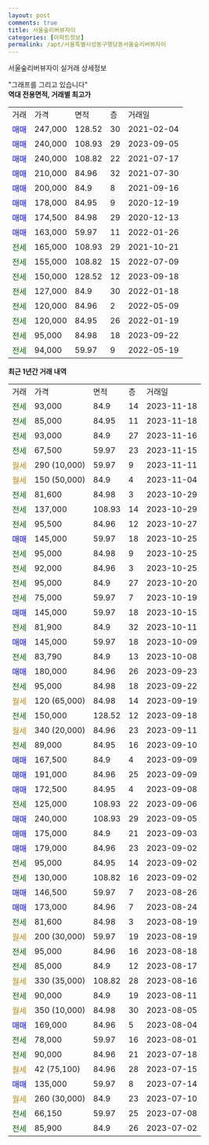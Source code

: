 ```yaml
---
layout: post
comments: true
title: 서울숲리버뷰자이
categories: [아파트정보]
permalink: /apt/서울특별시성동구행당동서울숲리버뷰자이
---
```


서울숲리버뷰자이 실거래 상세정보

<script type="text/javascript">
  google.charts.load('current', {'packages':['line', 'corechart']});
  google.charts.setOnLoadCallback(drawChart);

  function drawChart() {
    var data = new google.visualization.DataTable();
    data.addColumn('date', '거래일');
    data.addColumn('number', "매매");
    data.addColumn('number', "전세");
    data.addColumn('number', "전매");

    data.addRows([[new Date(Date.parse("2023-11-18")), null, 93000, null], [new Date(Date.parse("2023-11-18")), null, 85000, null], [new Date(Date.parse("2023-11-16")), null, 93000, null], [new Date(Date.parse("2023-11-15")), null, 67500, null], [new Date(Date.parse("2023-11-11")), null, null, null], [new Date(Date.parse("2023-11-04")), null, null, null], [new Date(Date.parse("2023-10-29")), null, 81600, null], [new Date(Date.parse("2023-10-29")), null, 137000, null], [new Date(Date.parse("2023-10-27")), null, 95500, null], [new Date(Date.parse("2023-10-25")), 145000, null, null], [new Date(Date.parse("2023-10-25")), null, 95000, null], [new Date(Date.parse("2023-10-25")), null, 92000, null], [new Date(Date.parse("2023-10-20")), null, 95000, null], [new Date(Date.parse("2023-10-19")), null, 75000, null], [new Date(Date.parse("2023-10-15")), 145000, null, null], [new Date(Date.parse("2023-10-11")), null, 81900, null], [new Date(Date.parse("2023-10-09")), 145000, null, null], [new Date(Date.parse("2023-10-08")), null, 83790, null], [new Date(Date.parse("2023-09-23")), 180000, null, null], [new Date(Date.parse("2023-09-22")), null, 95000, null], [new Date(Date.parse("2023-09-19")), null, null, null], [new Date(Date.parse("2023-09-18")), null, 150000, null], [new Date(Date.parse("2023-09-11")), null, null, null], [new Date(Date.parse("2023-09-10")), null, 89000, null], [new Date(Date.parse("2023-09-09")), 167500, null, null], [new Date(Date.parse("2023-09-09")), 191000, null, null], [new Date(Date.parse("2023-09-08")), 172500, null, null], [new Date(Date.parse("2023-09-06")), null, 125000, null], [new Date(Date.parse("2023-09-05")), 240000, null, null], [new Date(Date.parse("2023-09-03")), 175000, null, null], [new Date(Date.parse("2023-09-02")), 179000, null, null], [new Date(Date.parse("2023-09-02")), null, 95000, null], [new Date(Date.parse("2023-09-02")), null, 130000, null], [new Date(Date.parse("2023-08-26")), 146500, null, null], [new Date(Date.parse("2023-08-24")), 173000, null, null], [new Date(Date.parse("2023-08-19")), null, 81600, null], [new Date(Date.parse("2023-08-19")), null, null, null], [new Date(Date.parse("2023-08-18")), null, 95000, null], [new Date(Date.parse("2023-08-17")), null, 85000, null], [new Date(Date.parse("2023-08-16")), null, null, null], [new Date(Date.parse("2023-08-11")), null, 90000, null], [new Date(Date.parse("2023-08-05")), null, null, null], [new Date(Date.parse("2023-08-04")), 169000, null, null], [new Date(Date.parse("2023-08-01")), null, 78000, null], [new Date(Date.parse("2023-07-18")), null, 90000, null], [new Date(Date.parse("2023-07-15")), null, null, null], [new Date(Date.parse("2023-07-14")), 135000, null, null], [new Date(Date.parse("2023-07-10")), null, null, null], [new Date(Date.parse("2023-07-08")), null, 66150, null], [new Date(Date.parse("2023-07-02")), null, 85900, null]]);

    var options = {
      hAxis: {
        format: 'yyyy/MM/dd'
      },    
      lineWidth: 0,
      pointsVisible: true,    
      title: '최근 1년간 유형별 실거래가 분포',
      legend: { position: 'bottom' }
    };

    var formatter = new google.visualization.NumberFormat({pattern:'###,###'} );
    formatter.format(data, 1);
    formatter.format(data, 2);
    
    setTimeout(function() {
        var chart = new google.visualization.LineChart(document.getElementById('columnchart_material'));
        chart.draw(data, (options));
        document.getElementById('loading').style.display = 'none';
    }, 200);
  }
</script>


<div id="loading" style="z-index:20; display: block; margin-left: 0px">"그래프를 그리고 있습니다"</div>
<div id="columnchart_material" style="width: 95%; margin-left: 0px; display: block"></div>
<!-- contents start -->
<b>역대 전용면적, 거래별 최고가</b>
<table class="sortable">
    <tr>
      <td>거래</td>
      <td>가격</td>
      <td>면적</td>
      <td>층</td>
      <td>거래일</td>
    </tr>
        <tr>
          <td><a style="color: blue">매매</a></td>
          <td>247,000</td>
          <td>128.52</td>
          <td>30</td>
          <td>2021-02-04</td>
        </tr>            <tr>
          <td><a style="color: blue">매매</a></td>
          <td>240,000</td>
          <td>108.93</td>
          <td>29</td>
          <td>2023-09-05</td>
        </tr>            <tr>
          <td><a style="color: blue">매매</a></td>
          <td>240,000</td>
          <td>108.82</td>
          <td>22</td>
          <td>2021-07-17</td>
        </tr>            <tr>
          <td><a style="color: blue">매매</a></td>
          <td>210,000</td>
          <td>84.96</td>
          <td>32</td>
          <td>2021-07-30</td>
        </tr>            <tr>
          <td><a style="color: blue">매매</a></td>
          <td>200,000</td>
          <td>84.9</td>
          <td>8</td>
          <td>2021-09-16</td>
        </tr>            <tr>
          <td><a style="color: blue">매매</a></td>
          <td>178,000</td>
          <td>84.95</td>
          <td>9</td>
          <td>2020-12-19</td>
        </tr>            <tr>
          <td><a style="color: blue">매매</a></td>
          <td>174,500</td>
          <td>84.98</td>
          <td>29</td>
          <td>2020-12-13</td>
        </tr>            <tr>
          <td><a style="color: blue">매매</a></td>
          <td>163,000</td>
          <td>59.97</td>
          <td>11</td>
          <td>2022-01-26</td>
        </tr>        
        <tr>
              <td><a style="color: darkgreen">전세</a></td>
              <td>165,000</td>
              <td>108.93</td>
              <td>29</td>
              <td>2021-10-21</td>
            </tr>            <tr>
              <td><a style="color: darkgreen">전세</a></td>
              <td>155,000</td>
              <td>108.82</td>
              <td>15</td>
              <td>2022-07-09</td>
            </tr>            <tr>
              <td><a style="color: darkgreen">전세</a></td>
              <td>150,000</td>
              <td>128.52</td>
              <td>12</td>
              <td>2023-09-18</td>
            </tr>            <tr>
              <td><a style="color: darkgreen">전세</a></td>
              <td>127,000</td>
              <td>84.9</td>
              <td>30</td>
              <td>2022-01-18</td>
            </tr>            <tr>
              <td><a style="color: darkgreen">전세</a></td>
              <td>120,000</td>
              <td>84.96</td>
              <td>2</td>
              <td>2022-05-09</td>
            </tr>            <tr>
              <td><a style="color: darkgreen">전세</a></td>
              <td>120,000</td>
              <td>84.95</td>
              <td>26</td>
              <td>2022-01-19</td>
            </tr>            <tr>
              <td><a style="color: darkgreen">전세</a></td>
              <td>95,000</td>
              <td>84.98</td>
              <td>18</td>
              <td>2023-09-22</td>
            </tr>            <tr>
              <td><a style="color: darkgreen">전세</a></td>
              <td>94,000</td>
              <td>59.97</td>
              <td>9</td>
              <td>2022-05-19</td>
            </tr>        
    
</table>

<b>최근 1년간 거래 내역</b>

<table class="sortable">
    <tr>
      <td>거래</td>
      <td>가격</td>
      <td>면적</td>
      <td>층</td>
      <td>거래일</td>
    </tr>
    <tr>
      <td><a style="color: darkgreen">전세</a></td>
      <td>93,000</td>
      <td>84.9</td>
      <td>14</td>
      <td>2023-11-18</td>
    </tr>          <tr>
      <td><a style="color: darkgreen">전세</a></td>
      <td>85,000</td>
      <td>84.95</td>
      <td>11</td>
      <td>2023-11-18</td>
    </tr>          <tr>
      <td><a style="color: darkgreen">전세</a></td>
      <td>93,000</td>
      <td>84.9</td>
      <td>27</td>
      <td>2023-11-16</td>
    </tr>          <tr>
      <td><a style="color: darkgreen">전세</a></td>
      <td>67,500</td>
      <td>59.97</td>
      <td>23</td>
      <td>2023-11-15</td>
    </tr>          <tr>
      <td><a style="color: darkgoldenrod">월세</a></td>
      <td>290 (10,000)</td>
      <td>59.97</td>
      <td>9</td>
      <td>2023-11-11</td>
    </tr>          <tr>
      <td><a style="color: darkgoldenrod">월세</a></td>
      <td>150 (50,000)</td>
      <td>84.9</td>
      <td>4</td>
      <td>2023-11-04</td>
    </tr>          <tr>
      <td><a style="color: darkgreen">전세</a></td>
      <td>81,600</td>
      <td>84.98</td>
      <td>3</td>
      <td>2023-10-29</td>
    </tr>          <tr>
      <td><a style="color: darkgreen">전세</a></td>
      <td>137,000</td>
      <td>108.93</td>
      <td>14</td>
      <td>2023-10-29</td>
    </tr>          <tr>
      <td><a style="color: darkgreen">전세</a></td>
      <td>95,500</td>
      <td>84.96</td>
      <td>12</td>
      <td>2023-10-27</td>
    </tr>          <tr>
      <td><a style="color: blue">매매</a></td>
      <td>145,000</td>
      <td>59.97</td>
      <td>18</td>
      <td>2023-10-25</td>
    </tr>          <tr>
      <td><a style="color: darkgreen">전세</a></td>
      <td>95,000</td>
      <td>84.98</td>
      <td>9</td>
      <td>2023-10-25</td>
    </tr>          <tr>
      <td><a style="color: darkgreen">전세</a></td>
      <td>92,000</td>
      <td>84.96</td>
      <td>3</td>
      <td>2023-10-25</td>
    </tr>          <tr>
      <td><a style="color: darkgreen">전세</a></td>
      <td>95,000</td>
      <td>84.9</td>
      <td>27</td>
      <td>2023-10-20</td>
    </tr>          <tr>
      <td><a style="color: darkgreen">전세</a></td>
      <td>75,000</td>
      <td>59.97</td>
      <td>7</td>
      <td>2023-10-19</td>
    </tr>          <tr>
      <td><a style="color: blue">매매</a></td>
      <td>145,000</td>
      <td>59.97</td>
      <td>18</td>
      <td>2023-10-15</td>
    </tr>          <tr>
      <td><a style="color: darkgreen">전세</a></td>
      <td>81,900</td>
      <td>84.9</td>
      <td>32</td>
      <td>2023-10-11</td>
    </tr>          <tr>
      <td><a style="color: blue">매매</a></td>
      <td>145,000</td>
      <td>59.97</td>
      <td>18</td>
      <td>2023-10-09</td>
    </tr>          <tr>
      <td><a style="color: darkgreen">전세</a></td>
      <td>83,790</td>
      <td>84.9</td>
      <td>13</td>
      <td>2023-10-08</td>
    </tr>          <tr>
      <td><a style="color: blue">매매</a></td>
      <td>180,000</td>
      <td>84.96</td>
      <td>26</td>
      <td>2023-09-23</td>
    </tr>          <tr>
      <td><a style="color: darkgreen">전세</a></td>
      <td>95,000</td>
      <td>84.98</td>
      <td>18</td>
      <td>2023-09-22</td>
    </tr>          <tr>
      <td><a style="color: darkgoldenrod">월세</a></td>
      <td>120 (65,000)</td>
      <td>84.98</td>
      <td>14</td>
      <td>2023-09-19</td>
    </tr>          <tr>
      <td><a style="color: darkgreen">전세</a></td>
      <td>150,000</td>
      <td>128.52</td>
      <td>12</td>
      <td>2023-09-18</td>
    </tr>          <tr>
      <td><a style="color: darkgoldenrod">월세</a></td>
      <td>340 (20,000)</td>
      <td>84.96</td>
      <td>23</td>
      <td>2023-09-11</td>
    </tr>          <tr>
      <td><a style="color: darkgreen">전세</a></td>
      <td>89,000</td>
      <td>84.95</td>
      <td>16</td>
      <td>2023-09-10</td>
    </tr>          <tr>
      <td><a style="color: blue">매매</a></td>
      <td>167,500</td>
      <td>84.9</td>
      <td>4</td>
      <td>2023-09-09</td>
    </tr>          <tr>
      <td><a style="color: blue">매매</a></td>
      <td>191,000</td>
      <td>84.96</td>
      <td>25</td>
      <td>2023-09-09</td>
    </tr>          <tr>
      <td><a style="color: blue">매매</a></td>
      <td>172,500</td>
      <td>84.95</td>
      <td>4</td>
      <td>2023-09-08</td>
    </tr>          <tr>
      <td><a style="color: darkgreen">전세</a></td>
      <td>125,000</td>
      <td>108.93</td>
      <td>22</td>
      <td>2023-09-06</td>
    </tr>          <tr>
      <td><a style="color: blue">매매</a></td>
      <td>240,000</td>
      <td>108.93</td>
      <td>29</td>
      <td>2023-09-05</td>
    </tr>          <tr>
      <td><a style="color: blue">매매</a></td>
      <td>175,000</td>
      <td>84.9</td>
      <td>21</td>
      <td>2023-09-03</td>
    </tr>          <tr>
      <td><a style="color: blue">매매</a></td>
      <td>179,000</td>
      <td>84.96</td>
      <td>23</td>
      <td>2023-09-02</td>
    </tr>          <tr>
      <td><a style="color: darkgreen">전세</a></td>
      <td>95,000</td>
      <td>84.95</td>
      <td>14</td>
      <td>2023-09-02</td>
    </tr>          <tr>
      <td><a style="color: darkgreen">전세</a></td>
      <td>130,000</td>
      <td>108.82</td>
      <td>16</td>
      <td>2023-09-02</td>
    </tr>          <tr>
      <td><a style="color: blue">매매</a></td>
      <td>146,500</td>
      <td>59.97</td>
      <td>7</td>
      <td>2023-08-26</td>
    </tr>          <tr>
      <td><a style="color: blue">매매</a></td>
      <td>173,000</td>
      <td>84.96</td>
      <td>7</td>
      <td>2023-08-24</td>
    </tr>          <tr>
      <td><a style="color: darkgreen">전세</a></td>
      <td>81,600</td>
      <td>84.98</td>
      <td>3</td>
      <td>2023-08-19</td>
    </tr>          <tr>
      <td><a style="color: darkgoldenrod">월세</a></td>
      <td>200 (30,000)</td>
      <td>59.97</td>
      <td>19</td>
      <td>2023-08-19</td>
    </tr>          <tr>
      <td><a style="color: darkgreen">전세</a></td>
      <td>95,000</td>
      <td>84.96</td>
      <td>16</td>
      <td>2023-08-18</td>
    </tr>          <tr>
      <td><a style="color: darkgreen">전세</a></td>
      <td>85,000</td>
      <td>84.9</td>
      <td>12</td>
      <td>2023-08-17</td>
    </tr>          <tr>
      <td><a style="color: darkgoldenrod">월세</a></td>
      <td>330 (35,000)</td>
      <td>108.82</td>
      <td>28</td>
      <td>2023-08-16</td>
    </tr>          <tr>
      <td><a style="color: darkgreen">전세</a></td>
      <td>90,000</td>
      <td>84.9</td>
      <td>19</td>
      <td>2023-08-11</td>
    </tr>          <tr>
      <td><a style="color: darkgoldenrod">월세</a></td>
      <td>350 (10,000)</td>
      <td>84.98</td>
      <td>30</td>
      <td>2023-08-05</td>
    </tr>          <tr>
      <td><a style="color: blue">매매</a></td>
      <td>169,000</td>
      <td>84.96</td>
      <td>5</td>
      <td>2023-08-04</td>
    </tr>          <tr>
      <td><a style="color: darkgreen">전세</a></td>
      <td>78,000</td>
      <td>59.97</td>
      <td>16</td>
      <td>2023-08-01</td>
    </tr>          <tr>
      <td><a style="color: darkgreen">전세</a></td>
      <td>90,000</td>
      <td>84.96</td>
      <td>21</td>
      <td>2023-07-18</td>
    </tr>          <tr>
      <td><a style="color: darkgoldenrod">월세</a></td>
      <td>42 (75,100)</td>
      <td>84.96</td>
      <td>28</td>
      <td>2023-07-15</td>
    </tr>          <tr>
      <td><a style="color: blue">매매</a></td>
      <td>135,000</td>
      <td>59.97</td>
      <td>8</td>
      <td>2023-07-14</td>
    </tr>          <tr>
      <td><a style="color: darkgoldenrod">월세</a></td>
      <td>260 (30,000)</td>
      <td>84.9</td>
      <td>23</td>
      <td>2023-07-10</td>
    </tr>          <tr>
      <td><a style="color: darkgreen">전세</a></td>
      <td>66,150</td>
      <td>59.97</td>
      <td>25</td>
      <td>2023-07-08</td>
    </tr>          <tr>
      <td><a style="color: darkgreen">전세</a></td>
      <td>85,900</td>
      <td>84.9</td>
      <td>26</td>
      <td>2023-07-02</td>
    </tr>      </table>
<!-- contents end -->    

